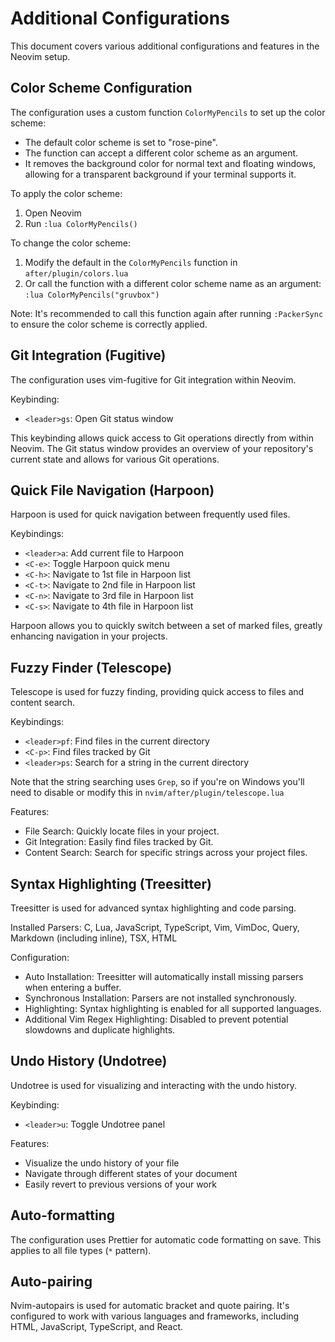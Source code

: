 # Additional Configurations

This document covers various additional configurations and features in the Neovim setup.

## Color Scheme Configuration

The configuration uses a custom function `ColorMyPencils` to set up the color scheme:

- The default color scheme is set to "rose-pine".
- The function can accept a different color scheme as an argument.
- It removes the background color for normal text and floating windows, allowing for a transparent background if your terminal supports it.

To apply the color scheme:
1. Open Neovim
2. Run `:lua ColorMyPencils()`

To change the color scheme:
1. Modify the default in the `ColorMyPencils` function in `after/plugin/colors.lua`
2. Or call the function with a different color scheme name as an argument: `:lua ColorMyPencils("gruvbox")`

Note: It's recommended to call this function again after running `:PackerSync` to ensure the color scheme is correctly applied.

## Git Integration (Fugitive)

The configuration uses vim-fugitive for Git integration within Neovim.

Keybinding:
- `<leader>gs`: Open Git status window

This keybinding allows quick access to Git operations directly from within Neovim. The Git status window provides an overview of your repository's current state and allows for various Git operations.

## Quick File Navigation (Harpoon)

Harpoon is used for quick navigation between frequently used files.

Keybindings:
- `<leader>a`: Add current file to Harpoon
- `<C-e>`: Toggle Harpoon quick menu
- `<C-h>`: Navigate to 1st file in Harpoon list
- `<C-t>`: Navigate to 2nd file in Harpoon list
- `<C-n>`: Navigate to 3rd file in Harpoon list
- `<C-s>`: Navigate to 4th file in Harpoon list

Harpoon allows you to quickly switch between a set of marked files, greatly enhancing navigation in your projects.

## Fuzzy Finder (Telescope)

Telescope is used for fuzzy finding, providing quick access to files and content search.

Keybindings:
- `<leader>pf`: Find files in the current directory
- `<C-p>`: Find files tracked by Git
- `<leader>ps`: Search for a string in the current directory

Note that the string searching uses `Grep`, so if you're on Windows you'll need to disable or modify this in `nvim/after/plugin/telescope.lua`

Features:
- File Search: Quickly locate files in your project.
- Git Integration: Easily find files tracked by Git.
- Content Search: Search for specific strings across your project files.

## Syntax Highlighting (Treesitter)

Treesitter is used for advanced syntax highlighting and code parsing.

Installed Parsers:
C, Lua, JavaScript, TypeScript, Vim, VimDoc, Query, Markdown (including inline), TSX, HTML

Configuration:
- Auto Installation: Treesitter will automatically install missing parsers when entering a buffer.
- Synchronous Installation: Parsers are not installed synchronously.
- Highlighting: Syntax highlighting is enabled for all supported languages.
- Additional Vim Regex Highlighting: Disabled to prevent potential slowdowns and duplicate highlights.

## Undo History (Undotree)

Undotree is used for visualizing and interacting with the undo history.

Keybinding:
- `<leader>u`: Toggle Undotree panel

Features:
- Visualize the undo history of your file
- Navigate through different states of your document
- Easily revert to previous versions of your work

## Auto-formatting

The configuration uses Prettier for automatic code formatting on save. This applies to all file types (`*` pattern).

## Auto-pairing

Nvim-autopairs is used for automatic bracket and quote pairing. It's configured to work with various languages and frameworks, including HTML, JavaScript, TypeScript, and React.
